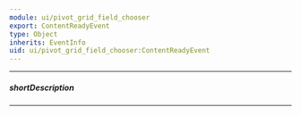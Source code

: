 ```yaml
---
module: ui/pivot_grid_field_chooser
export: ContentReadyEvent
type: Object
inherits: EventInfo
uid: ui/pivot_grid_field_chooser:ContentReadyEvent
---
```

---
##### shortDescription
<!-- Description goes here -->

---
<!-- Description goes here -->